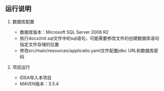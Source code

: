 ## 运行说明

1. 数据库配置
    + 数据库版本：Microsoft SQL Server 2008 R2
    + 执行docs/init.sql文件中的sql语句，可能需要修改文件的创建数据库语句指定文件存储的位置
    + 修改src/main/resources/applicatio.yaml文件配置jdbc URL和数据库密码

2. 项目运行
    + IDEA导入本项目
    + MAVEN版本：3.5.4